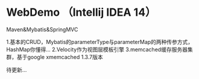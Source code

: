# WebDemo  （Intellij IDEA 14）
Maven&Mybatis&SpringMVC

1.基本的CRUD，Mybatis的parameterType与parameterMap的两种传参方式，HashMap你懂得...
2.Velocity作为视图层模板引擎
3.memcached缓存服务器集群，基于google xmemcached 1.3.7版本

待更新...